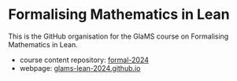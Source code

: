 # Formalising Mathematics in Lean

This is the GitHub organisation for the GlaMS course on Formalising Mathematics in Lean.

- course content repository: [formal-2024](https://github.com/glams-lean-2024/formal-2024)
- webpage: [glams-lean-2024.github.io](https://glams-lean-2024.github.io/)
